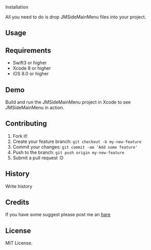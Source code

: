 <snippet>
  <content><![CDATA[
## ${1:JMSideMainMenu}

## Installation

All you need to do is drop JMSideMainMenu files into your project.

## Usage

## Requirements

* Swift3 or higher
* Xcode 8 or higher
* iOS 8.0 or higher

## Demo

Build and run the JMSideMainMenu project in Xcode to see JMSideMainMenu in action.

## Contributing

1. Fork it!
2. Create your feature branch: `git checkout -b my-new-feature`
3. Commit your changes: `git commit -am 'Add some feature'`
4. Push to the branch: `git push origin my-new-feature`
5. Submit a pull request :D

## History

Write history

## Credits

If you have some suggest please post me an [hare](https://github.com/Jvaeyhcd/HcdSpecialField/issues/new)

## License


</content>
  <tabTrigger>MIT License.</tabTrigger>
</snippet>
